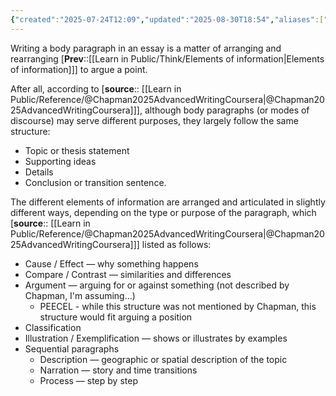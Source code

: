 ```yaml
---
{"created":"2025-07-24T12:09","updated":"2025-08-30T18:54","aliases":["Modes of discourse (paragraphs)"],"id":"1a1a2","dg-permalink":"1a1a2-elements-paragraph","dg-publish":true,"dg-path":"Think/Arrange information to construct  paragraphs.md","permalink":"/1a1a2-elements-paragraph/","dgPassFrontmatter":true,"noteIcon":"1"}
---
```


Writing a body paragraph in an essay is a matter of arranging and rearranging [**Prev**::[[Learn in Public/Think/Elements of information\|Elements of information]]] to argue a point. 

After all, according to [**source**:: [[Learn in Public/Reference/@Chapman2025AdvancedWritingCoursera\|@Chapman2025AdvancedWritingCoursera]]], although body paragraphs (or modes of discourse) may serve different purposes, they largely follow the same structure: 
- Topic or thesis statement
- Supporting ideas 
- Details 
- Conclusion or transition sentence.

The different elements of information are arranged and articulated in slightly different ways, depending on the type or purpose of the paragraph, which [**source**:: [[Learn in Public/Reference/@Chapman2025AdvancedWritingCoursera\|@Chapman2025AdvancedWritingCoursera]]] listed as follows: 
- Cause / Effect — why something happens 
- Compare / Contrast — similarities and differences 
- Argument — arguing for or against something (not described by Chapman, I'm assuming...)
	- PEECEL - while this structure was not mentioned by Chapman, this structure would fit arguing a position
- Classification
- Illustration / Exemplification — shows or illustrates by examples 
- Sequential paragraphs 
	- Description — geographic or spatial description of the topic 
	- Narration — story and time transitions 
	- Process — step by step 